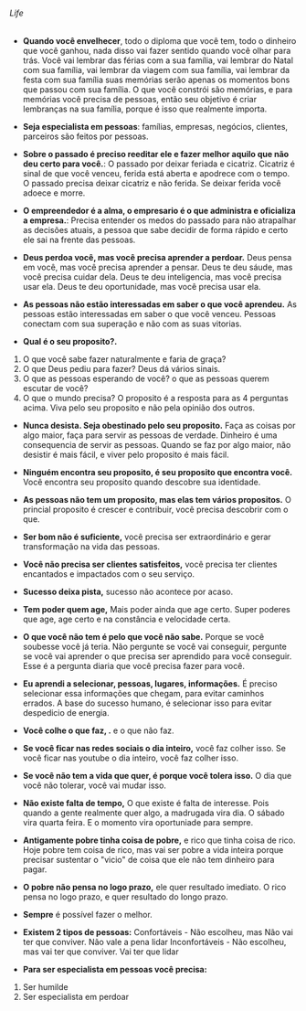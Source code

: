 ###### Life
* __Quando você envelhecer__, todo o diploma que você tem, todo o dinheiro que você ganhou, nada disso vai fazer sentido quando você olhar para trás. Você vai lembrar das férias com a sua família, vai lembrar do Natal com sua família, vai lembrar da viagem com sua família, vai lembrar da festa com sua família suas memórias serão apenas os momentos bons que passou com sua família. O que você constrói são memórias, e para memórias você  precisa de pessoas, então seu objetivo é criar lembranças na sua família, porque é isso que realmente importa.

* __Seja especialista em pessoas__: famílias, empresas, negócios, clientes, parceiros são feitos por pessoas.

* __Sobre o passado é preciso reeditar ele e fazer melhor aquilo que não deu certo para você.__: O passado por deixar feriada e cicatriz. Cicatriz é sinal de que você venceu, ferida está aberta e apodrece com o tempo. O passado precisa deixar cicatriz e não ferida. Se deixar ferida você adoece e morre.

* __O empreendedor é a alma, o empresario é o que administra e oficializa a empresa.__: Precisa entender os medos do passado para não atrapalhar as decisões atuais, a pessoa que sabe decidir de forma rápido e certo ele sai na frente das pessoas.

* __Deus perdoa você, mas você precisa aprender a perdoar.__
Deus pensa em você, mas você precisa aprender a pensar.
Deus te deu sáude, mas você precisa cuidar dela.
Deus te deu inteligencia, mas você precisa usar ela.
Deus te deu oportunidade, mas você precisa usar ela.

* __As pessoas não estão interessadas em saber o que você aprendeu.__
As pessoas estão interessadas em saber o que você venceu.
Pessoas conectam com sua superação e não com as suas vitorias.

* __Qual é o seu proposito?.__
1) O que você sabe fazer naturalmente e faria de graça?
2) O que Deus pediu para fazer? Deus dá vários sinais.
3) O que as pessoas esperando de você? o que as pessoas querem escutar de você?
4) O que o mundo precisa? 
O proposito é a resposta para as 4 perguntas acima.
Viva pelo seu proposito e não pela opinião dos outros.

* __Nunca desista. Seja obestinado pelo seu proposito.__
Faça as coisas por algo maior, faça para servir as pessoas de verdade.
Dinheiro é uma consequencia de servir as pessoas.
Quando se faz por algo maior, não desistir é mais fácil, e viver pelo proposito é mais fácil.

* __Ninguém encontra seu proposito, é seu proposito que encontra você.__
Você encontra seu proposito quando descobre sua identidade.

* __As pessoas não tem um proposito, mas elas tem vários propositos.__
O princial proposito é crescer e contribuir, você precisa descobrir com o que.

* __Ser bom não é suficiente,__
você precisa ser extraordinário e gerar transformação na vida das pessoas.

* __Você não precisa ser clientes satisfeitos,__
você precisa ter clientes encantados e impactados com o seu serviço.

* __Sucesso deixa pista,__
sucesso não acontece por acaso.

* __Tem poder quem age,__
Mais poder ainda que age certo.
Super poderes que age, age certo e na constância e velocidade certa.

* __O que você não tem é pelo que você não sabe.__
Porque se você soubesse você já teria.
Não pergunte se você vai conseguir, pergunte se você vai aprender o que precisa ser aprendido para você conseguir. Esse é a pergunta diaria que você precisa fazer para você.

* __Eu aprendi a selecionar, pessoas, lugares, informações.__
É preciso selecionar essa informações que chegam, para evitar caminhos errados.
A base do sucesso humano, é selecionar isso para evitar despedicio de energia.

* __Você colhe o que faz, .__
e o que não faz.

* __Se você ficar nas redes sociais o dia inteiro,__
você faz colher isso.
Se você ficar nas youtube o dia inteiro, você faz colher isso.

* __Se você não tem a vida que quer, é porque você tolera isso.__
O dia que você não tolerar, você vai mudar isso.

* __Não existe falta de tempo,__
O que existe é falta de interesse.
Pois quando a gente realmente quer algo, a madrugada vira dia.
O sábado vira quarta feira.
E o momento vira oportuniade para sempre.

* __Antigamente pobre tinha coisa de pobre,__
e rico que tinha coisa de rico.
Hoje pobre tem coisa de rico, mas vai ser pobre a vida inteira porque precisar sustentar o "vicio" de coisa que ele não tem dinheiro para pagar.

* __O pobre não pensa no logo prazo,__
ele quer resultado imediato.
O rico pensa no logo prazo, e quer resultado do longo prazo.

* __Sempre__
é possível fazer o melhor.

* __Existem 2 tipos de pessoas:__
Confortáveis - Não escolheu, mas Não vai ter que conviver. Não vale a pena lidar
Inconfortáveis - Não escolheu, mas vai ter que conviver. Vai ter que lidar

* __Para ser especialista em pessoas você precisa:__
1) Ser humilde
2) Ser especialista em perdoar




